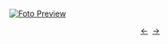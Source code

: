 [![Foto Preview](preview/n626.avif)](https://20essentials.github.io/project-000-626)

<div align="center" style="display: flex; justify-content: center;">
  <a  href="https://github.com/20essentials/project-000-625" target="_blank">&#8592;</a>
  &nbsp;&nbsp;
  <a  href="https://github.com/20essentials/project-000-627" target="_blank">&#8594;</a>
</div>
